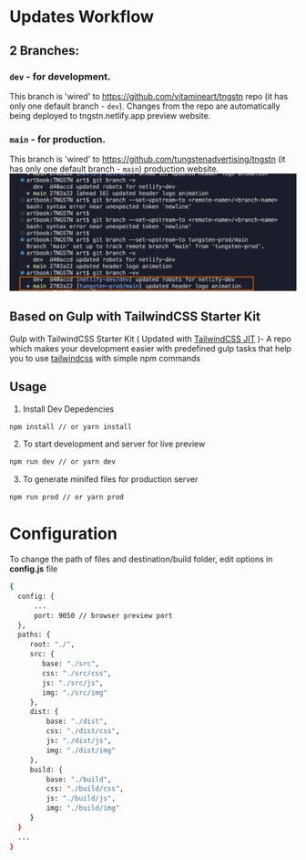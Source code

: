 # Updates Workflow

## 2 Branches:

### `dev` - for development.

This branch is 'wired' to https://github.com/vitamineart/tngstn repo (it has only one default branch - `dev`). Changes from the repo are automatically being deployed to tngstn.netlify.app preview website.

### `main` - for production.

This branch is 'wired' to https://github.com/tungstenadvertising/tngstn (it has only one default branch - `main`) production website.
![Alt text](2_branches_workflow.png)

## Based on Gulp with TailwindCSS Starter Kit

Gulp with TailwindCSS Starter Kit ( Updated with [TailwindCSS JIT](https://github.com/tailwindlabs/tailwindcss-jit) )- A repo which makes your development easier with predefined gulp tasks that help you to use [tailwindcss](https://github.com/tailwindcss/tailwindcss) with simple npm commands

## Usage

1. Install Dev Depedencies

```sh
npm install // or yarn install
```

2. To start development and server for live preview

```sh
npm run dev // or yarn dev
```

3. To generate minifed files for production server

```sh
npm run prod // or yarn prod
```

# Configuration

To change the path of files and destination/build folder, edit options in **config.js** file

```sh
{
  config: {
      ...
      port: 9050 // browser preview port
  },
  paths: {
     root: "./",
     src: {
        base: "./src",
        css: "./src/css",
        js: "./src/js",
        img: "./src/img"
     },
     dist: {
         base: "./dist",
         css: "./dist/css",
         js: "./dist/js",
         img: "./dist/img"
     },
     build: {
         base: "./build",
         css: "./build/css",
         js: "./build/js",
         img: "./build/img"
     }
  }
  ...
}
```
